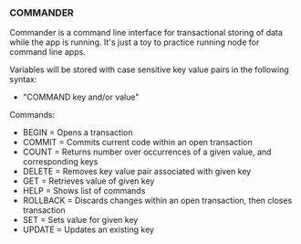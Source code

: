 ### COMMANDER ###

Commander is a command line interface for transactional storing of data while the app is running. 
It's just a toy to practice running node for command line apps. 

Variables will be stored with case sensitive key value pairs in the following syntax: 
  - "COMMAND key and/or value" 

Commands: 
  - BEGIN = Opens a transaction
  - COMMIT = Commits current code within an open transaction
  - COUNT <value>  = Returns number over occurrences of a given value, and corresponding keys
  - DELETE <key> = Removes key value pair associated with given key
  - GET <key>= Retrieves value of given key
  - HELP = Shows list of commands
  - ROLLBACK = Discards changes within an open transaction, then closes transaction
  - SET <key> <value> = Sets value for given key
  - UPDATE <key> <value> = Updates an existing key